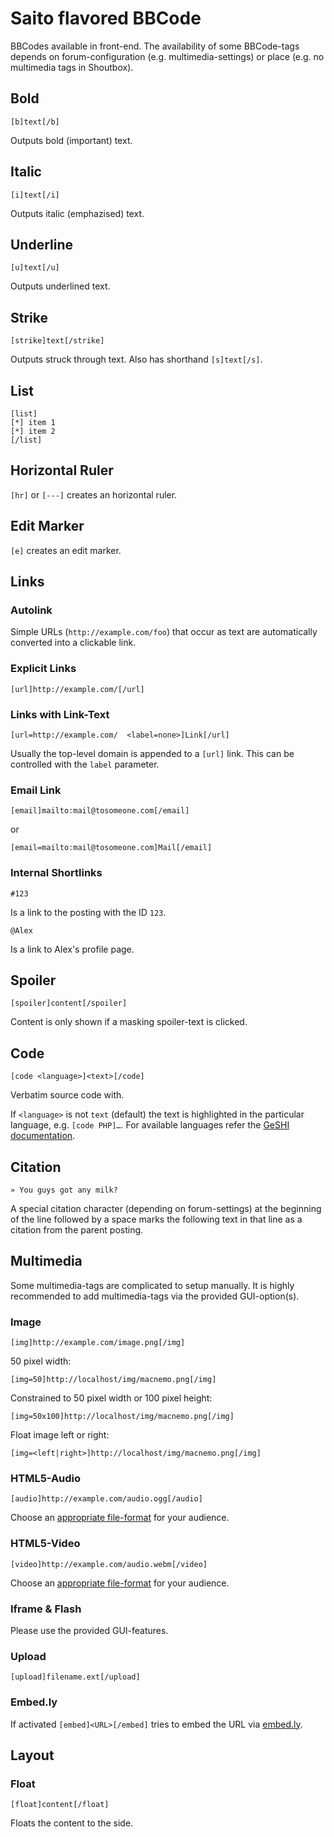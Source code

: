 # Saito flavored BBCode #

BBCodes available in front-end. The availability of some BBCode-tags depends on forum-configuration (e.g. multimedia-settings) or place (e.g. no multimedia tags in Shoutbox).

## Bold ##

	[b]text[/b]

Outputs bold (important) text.

## Italic ##

	[i]text[/i]

Outputs italic (emphazised) text.

## Underline ##

	[u]text[/u]

Outputs underlined text.

## Strike ##

	[strike]text[/strike]

Outputs struck through text. Also has shorthand `[s]text[/s]`.

## List ##

	[list]
	[*] item 1
	[*] item 2
	[/list]

## Horizontal Ruler ##

`[hr]` or `[---]` creates an horizontal ruler.

## Edit Marker ##

`[e]` creates an edit marker.

## Links ##

### Autolink ###

Simple URLs (`http://example.com/foo`) that occur as text are automatically converted into a clickable link.

### Explicit Links ###

	[url]http://example.com/[/url]

### Links with Link-Text ###

	[url=http://example.com/  <label=none>]Link[/url]

Usually the top-level domain is appended to a `[url]` link. This can be controlled with the `label` parameter.


### Email Link ###

	[email]mailto:mail@tosomeone.com[/email]

or

	[email=mailto:mail@tosomeone.com]Mail[/email]


### Internal Shortlinks ###

	#123

Is a link to the posting with the ID `123`.

	@Alex

Is a link to Alex's profile page.


## Spoiler ##

	[spoiler]content[/spoiler]

Content is only shown if a masking spoiler-text is clicked.

## Code ##


	[code <language>]<text>[/code]

Verbatim source code with.

If `<language>` is not `text` (default) the text is highlighted in the particular language, e.g. `[code PHP]…`. For available languages refer the [GeSHI documentation](http://qbnz.com/highlighter/).

## Citation ##

	» You guys got any milk?

A special citation character (depending on forum-settings) at the beginning of the line followed by a space marks the following text in that line as a citation from the parent posting.

## Multimedia ##

Some multimedia-tags are complicated to setup manually. It is highly recommended to add multimedia-tags via the provided GUI-option(s).

### Image ###

	[img]http://example.com/image.png[/img]

50 pixel width:

	[img=50]http://localhost/img/macnemo.png[/img]

Constrained to 50 pixel width or 100 pixel height:

	[img=50x100]http://localhost/img/macnemo.png[/img]

Float image left or right:

	[img=<left|right>]http://localhost/img/macnemo.png[/img]


### HTML5-Audio ###

	[audio]http://example.com/audio.ogg[/audio]

Choose an [appropriate file-format](http://en.wikipedia.org/wiki/HTML5_Audio#Supported_browsers) for your audience.


### HTML5-Video ###

	[video]http://example.com/audio.webm[/video]

Choose an [appropriate file-format](http://en.wikipedia.org/wiki/HTML5_video#Browser_support) for your audience.


### Iframe &amp; Flash ###

Please use the provided GUI-features.

### Upload ###

	[upload]filename.ext[/upload]

### Embed.ly ###

If activated `[embed]<URL>[/embed]` tries to embed the URL via [embed.ly](http://embed.ly/).

## Layout ##

### Float ###

	[float]content[/float]

Floats the content to the side.